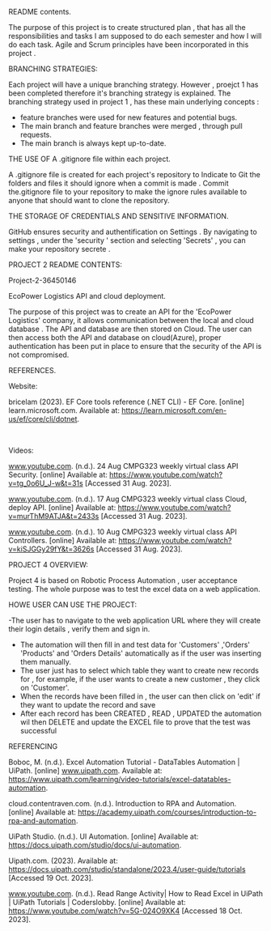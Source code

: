 README contents.

The purpose of this project is to create structured plan , that has all the responsibilities and tasks  I am supposed to do each semester and how I will do each task. Agile and Scrum principles have been incorporated in this project .

BRANCHING STRATEGIES:

Each project will have a unique branching strategy. However , proejct 1 has been completed therefore it's branching strategy is explained. The branching strategy used in project 1 , has these main underlying concepts :
* feature branches were used for new features and potential bugs.
* The main branch and feature branches were merged , through pull requests.
* The main branch is always kept up-to-date.

THE USE OF A .gitignore file within each project.

A .gitignore file is created for each project's repository to Indicate to Git the folders and files it should ignore when a commit is made . Commit the.gitignore file to your repository to make the ignore rules available to anyone that should want to clone the repository.

THE STORAGE OF CREDENTIALS AND SENSITIVE INFORMATION.

GitHub ensures security and authentification on Settings . By navigating to settings , under the 'security ' section and selecting 'Secrets' , you can make your repository secrete .



PROJECT 2 README CONTENTS:

Project-2-36450146

EcoPower Logistics API and cloud deployment.

The purpose of this project was to create an API for the 'EcoPower Logistics' company, it allows communication between the local and cloud database . The API and database are then stored on Cloud. The user can then access both the API and database on cloud(Azure), proper authentication has been put in place to ensure that the security of the API is not compromised.

REFERENCES.

Website:

bricelam (2023). EF Core tools reference (.NET CLI) - EF Core. [online] learn.microsoft.com. Available at: https://learn.microsoft.com/en-us/ef/core/cli/dotnet.

‌

Videos:

www.youtube.com. (n.d.). 24 Aug CMPG323 weekly virtual class API Security. [online] Available at: https://www.youtube.com/watch?v=tg_0o6U_J-w&t=31s [Accessed 31 Aug. 2023].

www.youtube.com. (n.d.). 17 Aug CMPG323 weekly virtual class Cloud, deploy API. [online] Available at: https://www.youtube.com/watch?v=murThM9ATJA&t=2433s [Accessed 31 Aug. 2023].

www.youtube.com. (n.d.). 10 Aug CMPG323 weekly virtual class API Controllers. [online] Available at: https://www.youtube.com/watch?v=kiSJGGy29fY&t=3626s [Accessed 31 Aug. 2023].


PROJECT 4 OVERVIEW:

Project 4 is based on Robotic Process Automation , user acceptance testing. The whole purpose was to test the excel data on a web application.

HOWE USER CAN USE THE PROJECT:

-The user has to navigate to the web application URL where they will create their login details , verify them and sign in.
- The automation will then fill in and test data for 'Customers' ,'Orders' 'Products' and 'Orders Details' automatically as if the user was inserting them manually.
- The user just has to select which table they want to create new records for , for example, if the user wants to create a new customer , they click on 'Customer'.
- When the records have been filled in , the user can then click on 'edit' if they want to update the record and save
- After each record has been CREATED , READ , UPDATED the automation wil then DELETE and update the EXCEL file to prove that the test was successful

REFERENCING

Boboc, M. (n.d.). Excel Automation Tutorial - DataTables Automation | UiPath. [online] www.uipath.com. Available at: https://www.uipath.com/learning/video-tutorials/excel-datatables-automation.

cloud.contentraven.com. (n.d.). Introduction to RPA and Automation. [online] Available at: https://academy.uipath.com/courses/introduction-to-rpa-and-automation.

UiPath Studio. (n.d.). UI Automation. [online] Available at: https://docs.uipath.com/studio/docs/ui-automation.

Uipath.com. (2023). Available at: https://docs.uipath.com/studio/standalone/2023.4/user-guide/tutorials [Accessed 19 Oct. 2023].

‌www.youtube.com. (n.d.). Read Range Activity| How to Read Excel in UiPath | UiPath Tutorials | Coderslobby. [online] Available at: https://www.youtube.com/watch?v=5G-024O9XK4 [Accessed 18 Oct. 2023].

‌




  


